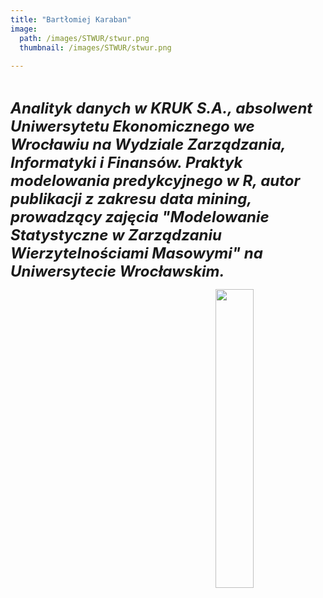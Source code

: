 ```yaml
---
title: "Bartłomiej Karaban"
image: 
  path: /images/STWUR/stwur.png
  thumbnail: /images/STWUR/stwur.png
 
---
```

<br/>

***<font size=5>Analityk danych w KRUK S.A., absolwent Uniwersytetu Ekonomicznego we Wrocławiu na Wydziale Zarządzania, Informatyki i Finansów. Praktyk modelowania predykcyjnego w R, autor publikacji z zakresu data mining, prowadzący zajęcia "Modelowanie Statystyczne w Zarządzaniu Wierzytelnościami Masowymi" na Uniwersytecie Wrocławskim.</font>***

[<img src='https://naszbiznes24.pl/wp-content/uploads/2014/09/Kruk1.jpg' id="logo" align="right" height="35%"  width="35%"/>](https://pl.kruk.eu/kariera/zespoly-analityczna)